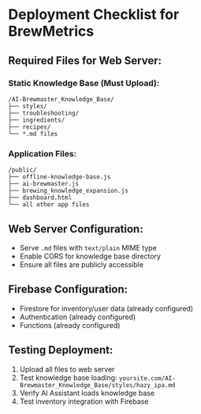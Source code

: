 # Deployment Checklist for BrewMetrics

## Required Files for Web Server:

### Static Knowledge Base (Must Upload):
```
/AI-Brewmaster_Knowledge_Base/
├── styles/
├── troubleshooting/
├── ingredients/
├── recipes/
└── *.md files
```

### Application Files:
```
/public/
├── offline-knowledge-base.js
├── ai-brewmaster.js
├── brewing_knowledge_expansion.js
├── dashboard.html
└── all other app files
```

## Web Server Configuration:
- Serve `.md` files with `text/plain` MIME type
- Enable CORS for knowledge base directory
- Ensure all files are publicly accessible

## Firebase Configuration:
- Firestore for inventory/user data (already configured)
- Authentication (already configured)
- Functions (already configured)

## Testing Deployment:
1. Upload all files to web server
2. Test knowledge base loading: `yoursite.com/AI-Brewmaster_Knowledge_Base/styles/hazy_ipa.md`
3. Verify AI Assistant loads knowledge base
4. Test inventory integration with Firebase